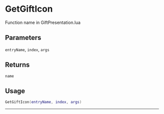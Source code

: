 # GetGiftIcon
Function name in GiftPresentation.lua
## Parameters
`entryName`, `index`, `args`
## Returns
`name`
## Usage
```lua
GetGiftIcon(entryName, index, args)
```
---
